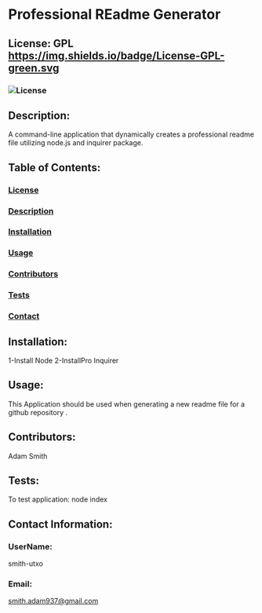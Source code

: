 
  # Professional REadme Generator

  ## License: GPL https://img.shields.io/badge/License-GPL-green.svg
  ### ![License](https://choosealicense.com/licenses/gpl-3.0/)
  
  ## Description: 
  A command-line application that dynamically creates a professional readme file utilizing node.js and inquirer package. 

  ## Table of Contents: 
  ### [License](#license)
  ### [Description](#description)
  ### [Installation](#installation)
  ### [Usage](#usage)
  ### [Contributors](#contributors)
  ### [Tests](#tests)
  ### [Contact](#contact)


  ## Installation: 
  1-Install Node 2-InstallPro Inquirer

  ## Usage: 
  This Application should be used when generating a new readme file for a github repository .

  ## Contributors: 
  Adam Smith

  ## Tests: 
  To test application: node index

  ## Contact Information: 
  ### UserName: 
  smith-utxo
  ### Email: 
  smith.adam937@gmail.com
